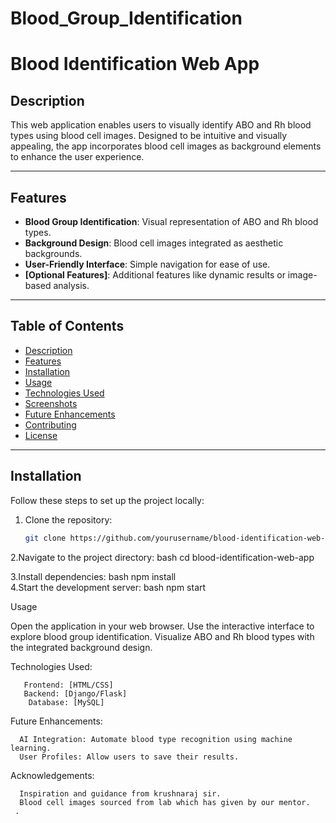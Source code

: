 # Blood_Group_Identification

# Blood Identification Web App  

## Description  
This web application enables users to visually identify ABO and Rh blood types using blood cell images. Designed to be intuitive and visually appealing, the app incorporates blood cell images as background elements to enhance the user experience.  

---

## Features  
- **Blood Group Identification**: Visual representation of ABO and Rh blood types.  
- **Background Design**: Blood cell images integrated as aesthetic backgrounds.  
- **User-Friendly Interface**: Simple navigation for ease of use.  
- **[Optional Features]**: Additional features like dynamic results or image-based analysis.  

---

## Table of Contents  
- [Description](#description)  
- [Features](#features)  
- [Installation](#installation)  
- [Usage](#usage)  
- [Technologies Used](#technologies-used)  
- [Screenshots](#screenshots)  
- [Future Enhancements](#future-enhancements)  
- [Contributing](#contributing)  
- [License](#license)  

---

## Installation  
Follow these steps to set up the project locally:  
1. Clone the repository:  
   ```bash  
   git clone https://github.com/yourusername/blood-identification-web-app.git

2.Navigate to the project directory:
            bash
     cd blood-identification-web-app  

3.Install dependencies:
      bash
    npm install  
4.Start the development server:
      bash
    npm start  
   
Usage

  Open the application in your web browser.
  Use the interactive interface to explore blood group identification.
  Visualize ABO and Rh blood types with the integrated background design.



Technologies Used:

       Frontend: [HTML/CSS]
       Backend: [Django/Flask]
        Database: [MySQL]



Future Enhancements:

      AI Integration: Automate blood type recognition using machine learning.
      User Profiles: Allow users to save their results.


Acknowledgements:
  
      Inspiration and guidance from krushnaraj sir.
      Blood cell images sourced from lab which has given by our mentor.
     .



